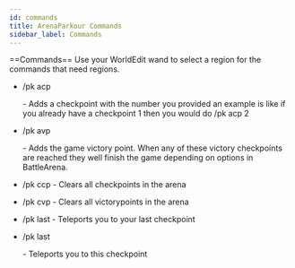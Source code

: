 ```yaml
---
id: commands
title: ArenaParkour Commands
sidebar_label: Commands
---
```


==Commands== Use your WorldEdit wand to select a region for the commands that need regions.

- /pk acp

  <checkpointnumber> - Adds a checkpoint with the number you provided an example is like if you already have a checkpoint 1 then you would do /pk acp 2</checkpointnumber>

- /pk avp

  <victorypointnumber> - Adds the game victory point. When any of these victory checkpoints are reached they well finish the game depending on options in BattleArena.</victorypointnumber>

- /pk ccp - Clears all checkpoints in the arena

- /pk cvp - Clears all victorypoints in the arena
- /pk last - Teleports you to your last checkpoint
- /pk last

  <checkpoint> - Teleports you to this checkpoint</checkpoint>

